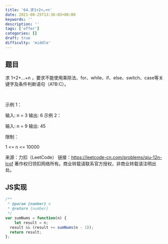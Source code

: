 ```yaml
---
title: '64.求1+2+…+n'
date: 2021-08-25T13:36:03+08:00
keywords: ''
description: ''
tags: ['offer']
categories: []
draft: true
difficulty: 'middle'
---
```


## 题目

求 1+2+...+n ，要求不能使用乘除法、for、while、if、else、switch、case等关键字及条件判断语句（A?B:C）。

 

示例 1：

输入: n = 3
输出: 6
示例 2：

输入: n = 9
输出: 45
 

限制：

1 <= n <= 10000


来源：力扣（LeetCode）
链接：https://leetcode-cn.com/problems/qiu-12n-lcof
著作权归领扣网络所有。商业转载请联系官方授权，非商业转载请注明出处。


## JS实现

```javascript
/**
 * @param {number} n
 * @return {number}
 */
var sumNums = function(n) {
	let result = n;
  result && (result += sumNums(n - 1));
  return result;
};
```
